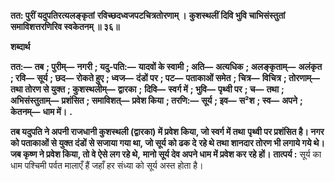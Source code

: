 **तत: पुरीं यदुपतिरत्यलङ्कृतां** **रविच्छदध्वजपटचित्रतोरणाम् ।** **कुशस्थलीं दिवि भुवि चाभिसंस्तुतां** **समाविशत्तरणिरिव स्वकेतनम् ॥ ३६॥** 

**शब्दार्थ** 

**तत:—** **तब** **; पुरीम्—** **नगरी** **; यदु-पति:—** **यादवों के स्वामी** **; अति—** **अत्यधिक** **; अलङ्कृताम्—** **अलंकृत** **; रवि—** **सूर्य** **; छद—** **रोकते हुए** **; ध्वज—** **दंडों पर** **; पट—** **पताकाओं समेत** **; चित्र—** **विचित्र** **; तोरणाम्—** **तथा तोरण से युक्त** **; कुशस्थलीम्—** **द्वारका** **;** **दिवि—** **स्वर्ग में** **; भुवि—** **पृथ्वी पर** **; च—** **तथा** **; अभिसंस्तुताम्—** **प्रशंसित** **; समाविशत्—** **प्रवेश किया** **; तरणि:—** **सूर्य** **; इव—** **स²श** **; स्व—** **अपने** **; केतनम्—** **धाम में।** **.** 

**तब यदुपति ने अपनी राजधानी कुशस्थली (द्वारका) में प्रवेश किया, जो स्वर्ग में तथा** **पृथ्वी पर प्रशंसित है। नगर को पताकाओं से युक्त दंडों से सजाया गया था, जो सूर्य को ढक दे** **रहे थे तथा शानदार तोरण भी लगाये गये थे। जब कृष्ण ने प्रवेश किया, तो वे ऐसे लग रहे थे,** **मानो सूर्य देव अपने धाम में प्रवेश कर रहे हों।** **तात्पर्य :** सूर्य का धाम पश्चिमी पर्वत मालाएँ हैं जहाँ हर संध्या को सूर्य अस्त होता है।  
